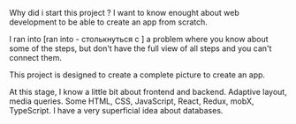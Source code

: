 Why did i start this project ?
I want to know enought about web development to be able to create
an app from scratch.

I ran into [ran into - столькнуться с ] a problem where you know about some
of the steps, but don't have the full view of all steps and you can't
connect them.

This project is designed to create a complete picture to create an app.

At this stage, I know a little bit about frontend and backend. Adaptive layout,
media queries.
Some HTML, CSS, JavaScript, React, Redux, mobX, TypeScript. I have a very superficial idea about databases.
